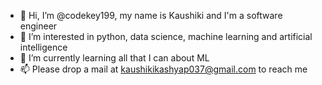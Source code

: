 - 👋 Hi, I’m @codekey199, my name is Kaushiki and I'm a software engineer
- 👀 I’m interested in python, data science, machine learning and artificial intelligence 
- 🌱 I’m currently learning all that I can about ML
- 📫 Please drop a mail at kaushikikashyap037@gmail.com to reach me

<!---
codekey199/codekey199 is a ✨ special ✨ repository because its `README.md` (this file) appears on your GitHub profile.
You can click the Preview link to take a look at your changes.
--->
